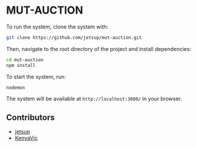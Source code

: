 # MUT-AUCTION

To run the system, clone the system with:

```bash
git clone https://github.com/jetsup/mut-auction.git
```

Then, navigate to the root directory of the project and install dependencies:

```bash
cd mut-auction
npm install
```

To start the system, run:

```bash
nodemon
```

The system will be available at `http://localhost:3000/` in your browser.

## Contributors

- [jetsup](https://github.com/jetsup)
- [KenyaVic](https://github.com/Beard-Terrorizer)
